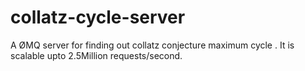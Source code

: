 # collatz-cycle-server
A  ØMQ server for finding out collatz conjecture maximum cycle . It is scalable upto 2.5Million requests/second. 
